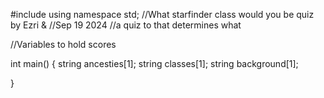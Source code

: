 #include<iostream>
using namespace std;
//What starfinder class would you be quiz by Ezri & 
//Sep 19 2024
//a quiz to that determines what 

//Variables to hold scores

int main() {
	string ancesties[1];
	string classes[1];
	string background[1];







}
